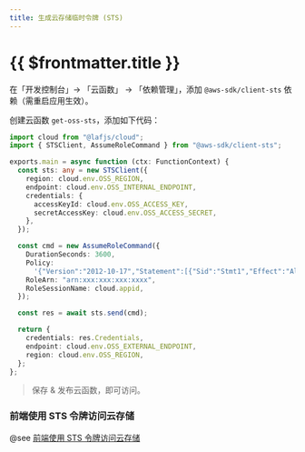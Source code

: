 ```yaml
---
title: 生成云存储临时令牌 (STS)
---
```


# {{ $frontmatter.title }}

在「开发控制台」-> 「云函数」 -> 「依赖管理」，添加 `@aws-sdk/client-sts` 依赖（需重启应用生效）。

创建云函数 `get-oss-sts`，添加如下代码：

```typescript
import cloud from "@lafjs/cloud";
import { STSClient, AssumeRoleCommand } from "@aws-sdk/client-sts";

exports.main = async function (ctx: FunctionContext) {
  const sts: any = new STSClient({
    region: cloud.env.OSS_REGION,
    endpoint: cloud.env.OSS_INTERNAL_ENDPOINT,
    credentials: {
      accessKeyId: cloud.env.OSS_ACCESS_KEY,
      secretAccessKey: cloud.env.OSS_ACCESS_SECRET,
    },
  });

  const cmd = new AssumeRoleCommand({
    DurationSeconds: 3600,
    Policy:
      '{"Version":"2012-10-17","Statement":[{"Sid":"Stmt1","Effect":"Allow","Action":"s3:*","Resource":"arn:aws:s3:::*"}]}',
    RoleArn: "arn:xxx:xxx:xxx:xxxx",
    RoleSessionName: cloud.appid,
  });

  const res = await sts.send(cmd);

  return {
    credentials: res.Credentials,
    endpoint: cloud.env.OSS_EXTERNAL_ENDPOINT,
    region: cloud.env.OSS_REGION,
  };
};
```

> 保存 & 发布云函数，即可访问。

### 前端使用 STS 令牌访问云存储

@see [前端使用 STS 令牌访问云存储](use-sts-in-client.md)
